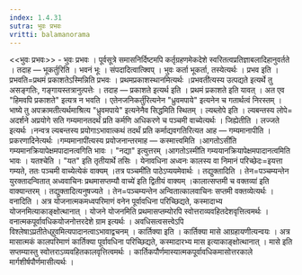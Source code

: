 ```yaml
---
index: 1.4.31
sutra: भुवः प्रभवः
vritti: balamanorama
---
```


<<भुवः प्रभवः>> - भुवः प्रभवः । पूर्वसूत्रे समासनिर्दिष्टमपि कर्तृग्रहणमेकदेशे स्वरितत्वप्रतिज्ञाबलादिहानुवर्तते । तदाह — भूकर्तुरिति । भवनं भूः । संपदादित्वात्क्विप् । भुवः कर्ता भूकर्ता, तस्येत्यर्थः । प्रभव इति । प्रभवति=प्रथमं प्रकाशतेऽस्मिन्निति प्रभवः । प्रथमप्रकाशस्थानमित्यर्थः ।प्रभवती॑त्यस्य उत्पद्यते इत्यर्थे तु असङ्गतिः, गङ्गायस्तत्रानुत्पत्तेः । तदाह — प्रकाशते इत्यर्थ इति । प्रथमं प्रकाशते इति यावत् । अत एव "हिमवपि प्रकाशते" इत्यत्र न भवति । एतेनजनिकर्तु॑रित्यनेन "ध्रुवमपाये" इत्यनेन च गतार्थत्वं निरस्तम् । भाष्ये तु अपक्रामतीत्यर्थमाश्रित्य "ध्रुवमपाये" इत्यनेनैव सिद्धमिति स्थितम् । ल्यब्लोपे इति । ल्यबन्तस्य लोपे= अदर्शने अप्रयोगे सति गम्यमानतदर्थं प्रति कर्मणि अधिकरणे च पञ्चमी वाच्येत्यर्थः । जिह्येतीति । लज्जते इत्यर्थः ।नन्वत्र ल्यबन्तस्य प्रयोगाऽभावात्कथं तदर्थं प्रति कर्माद्यवगतिरित्यत आह — गम्यमानापीति । प्रकरणादिनेत्यर्थः ।गम्यमानापी॑त्यस्य प्रयोजनान्तरमाह — कस्मात्त्वमिति ।आगतोऽसी॑ति गम्यमानक्रियापेक्षमपादानत्वगिति भावः । "नद्या" इत्युत्तरम् ।आगतोऽस्मी॑ति गम्ययानक्रियापेक्षमपादानत्वमिति भावः । यतश्चेति । "यत" इति तृतीयार्थे तसिः । येनावधिना अध्वनः कालस्य वा निमानं परिच्छेदः=इयत्ता गम्यते, ततः पञ्चमी वाच्येत्येकं वाक्यम् ।तत्र पञ्चमी॑ति पाठेऽप्ययमेवार्थः । तद्युक्तादिति । तेन=पञ्चम्यन्तेन युरक्तादन्वितात् अध्ववाचिनः प्रथमासप्तम्यौ वाच्ये॑ इति द्वितीयं वाक्यम् ।कालात्सप्तमी च वक्तव्या॑ इति वाक्यान्तरम् । तद्युक्तादित्यनुषज्यते । तेन=पञ्चम्यन्तेन अन्वितात्कालवाचिनः सप्तमी वक्तव्येत्यर्थः । वनादिति । अत्र योजनात्मकमध्वपरिमाणं वनेन पूर्वावधिना परिच्छिद्यते, कस्मादाभ्य योजनमित्याकाङ्क्षोत्थानात् । योजने योजनमिति प्रथमासप्तम्योरपि स्वोत्तराव्यवहितदेशवृत्तित्वमर्थः । वनात्मकपूर्वावधिकयोजनोत्तरदेशे ग्राम इत्यर्थः । अवधिसत्वसत्त्वेऽपि विश्लेषाऽप्रतीतेध्र्रुवमित्यपादानत्वाऽभावाद्वचनम् । कार्तिक्या इति । कार्तिक्या मासे आग्रहायणीत्यन्वयः । अत्र मासात्मकं कालपरिमाणं कार्तिक्या पूर्वावधिना परिच्छिद्यते, कस्मादारभ्य मास इत्याकाङ्क्षोत्थानात् । मासे इति सप्तम्यास्तु स्वोत्तराऽव्यवहितकालवृत्तित्वमर्थः । कार्तिकपौर्णमास्यात्मकपूर्वावधिकमासोत्तरकाले मार्गशीर्षपौर्णमासीत्यर्थः । 